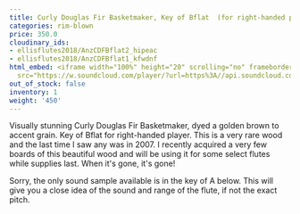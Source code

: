 ```yaml
---
title: Curly Douglas Fir Basketmaker, Key of Bflat  (for right-handed player)
categories: rim-blown
price: 350.0
cloudinary_ids:
- ellisflutes2018/AnzCDFBflat2_hipeac
- ellisflutes2018/AnzCDFBflat1_kfwdnf
html_embed: <iframe width="100%" height="20" scrolling="no" frameborder="no" allow="autoplay"
  src="https://w.soundcloud.com/player/?url=https%3A//api.soundcloud.com/tracks/536548146&color=%23ff5500&inverse=false&auto_play=false&show_user=true"></iframe>
out_of_stock: false
inventory: 1
weight: '450'
---
```


Visually stunning Curly Douglas Fir Basketmaker, dyed a golden brown to accent grain. Key of Bflat for right-handed player. This is a very rare wood and the last time I saw any was in 2007. I recently acquired a very few boards of this beautiful wood and will be using it for some select flutes while supplies last. When it's gone, it's gone! 

Sorry, the only sound sample available is in the key of A below.  This will give you a close idea of the sound and range of the flute, if not the exact pitch.
